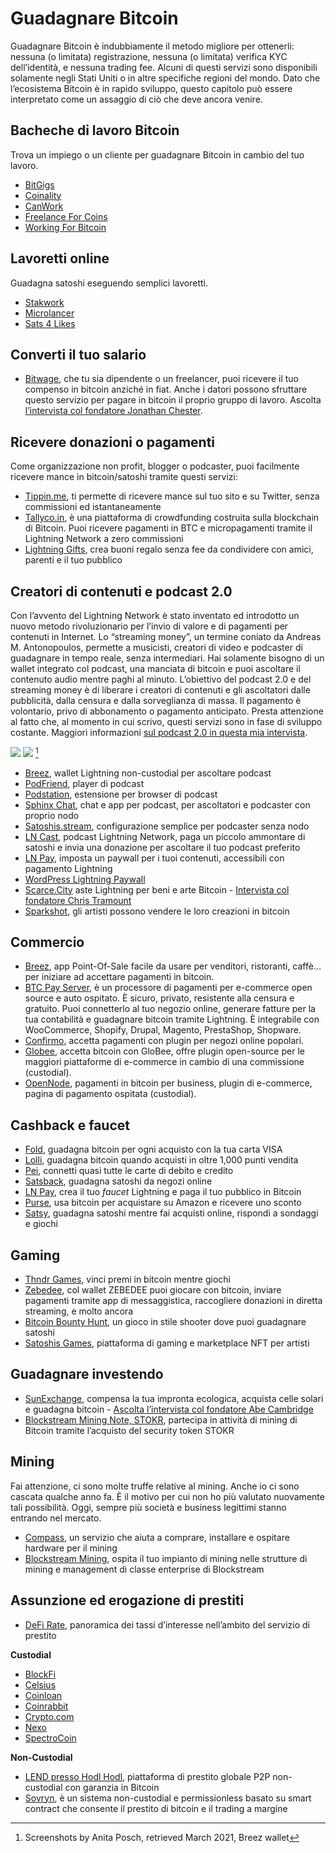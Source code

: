 # Guadagnare Bitcoin
Guadagnare Bitcoin è indubbiamente il metodo migliore per ottenerli: nessuna (o limitata) registrazione, nessuna (o limitata) verifica KYC dell’identità, e nessuna trading fee. Alcuni di questi servizi sono disponibili solamente negli Stati Uniti o in altre specifiche regioni del mondo. Dato che l’ecosistema Bitcoin è in rapido sviluppo, questo capitolo può essere interpretato come un assaggio di ciò che deve ancora venire.

## Bacheche di lavoro Bitcoin
Trova un impiego o un cliente per guadagnare Bitcoin in cambio del tuo lavoro.
* [BitGigs](https://bitgigs.com/)
* [Coinality](https://coinality.com/)
* [CanWork](https://www.canwork.io/)
* [Freelance For Coins](https://freelanceforcoins.com/projects)
* [Working For Bitcoin](https://workingforbitcoins.com/)

## Lavoretti online
Guadagna satoshi eseguendo semplici lavoretti.
* [Stakwork](https://stakwork.com)
* [Microlancer](https://microlancer.io/)
* [Sats 4 Likes](https://kriptode.com/satsforlikes/index.html)

## Converti il tuo salario
* [Bitwage](https://www.bitwage.com/), che tu sia dipendente o un freelancer, puoi ricevere il tuo compenso in bitcoin anziché in fiat. Anche i datori possono sfruttare questo servizio per pagare in bitcoin il proprio gruppo di lavoro. Ascolta [l’intervista col fondatore Jonathan Chester](https://anita.link/106).

## Ricevere donazioni o pagamenti
Come organizzazione non profit, blogger o podcaster, puoi facilmente ricevere mance in bitcoin/satoshi tramite questi servizi:

* [Tippin.me](https://tippin.me/), ti permette di ricevere mance sul tuo sito e su Twitter, senza commissioni ed istantaneamente
* [Tallyco.in](https://tallyco.in/), è una piattaforma di crowdfunding costruita sulla blockchain di Bitcoin. Puoi ricevere pagamenti in BTC e micropagamenti tramite il Lightning Network a zero commissioni
* [Lightning Gifts](https://lightning.gifts/), crea buoni regalo senza fee da condividere con amici, parenti e il tuo pubblico

## Creatori di contenuti e podcast 2.0
Con l’avvento del Lightning Network è stato inventato ed introdotto un nuovo metodo rivoluzionario per l’invio di valore e di pagamenti per contenuti in Internet. Lo “streaming money”, un termine coniato da Andreas M. Antonopoulos, permette a musicisti, creatori di video e podcaster di guadagnare in tempo reale, senza intermediari. Hai solamente bisogno di un wallet integrato col podcast, una manciata di bitcoin e puoi ascoltare il contenuto audio mentre paghi al minuto. L’obiettivo del podcast 2.0 e del streaming money è di liberare i creatori di contenuti e gli ascoltatori dalle pubblicità, dalla censura e dalla sorveglianza di massa. Il pagamento è volontario, privo di abbonamento o pagamento anticipato. Presta attenzione al fatto che, al momento in cui scrivo, questi servizi sono in fase di sviluppo costante. Maggiori informazioni [sul podcast 2.0 in questa mia intervista](https://anita.link/pod2).

![](assets/_breez-podcast.png)
![](assets/_breez-podcast-boost.png) [^78]

* [Breez](https://breez.technology/), wallet Lightning non-custodial per ascoltare podcast
* [PodFriend](https://web.podfriend.com/), player di podcast
* [Podstation](https://podstation.github.io/), estensione per browser di podcast
* [Sphinx Chat](https://sphinx.chat/), chat e app per podcast, per ascoltatori e podcaster con proprio nodo
* [Satoshis.stream](https://satoshis.stream/), configurazione semplice per podcaster senza nodo
* [LN Cast](https://lncast.com/), podcast Lightning Network, paga un piccolo ammontare di satoshi e invia una donazione per ascoltare il tuo podcast preferito
* [LN Pay](https://lnpay.co/), imposta un paywall per i tuoi contenuti, accessibili con pagamento Lightning
* [WordPress Lightning Paywall](https://lightning-paywall.coincharge.io/)
* [Scarce.City](https://scarce.city/) aste Lightning per beni e arte Bitcoin - [Intervista col fondatore Chris Tramount](https://anita.link/91)
* [Sparkshot](https://sparkshot.io/), gli artisti possono vendere le loro creazioni in bitcoin

## Commercio
* [Breez](https://breez.technology/#business), app Point-Of-Sale facile da usare per venditori, ristoranti, caffè… per iniziare ad accettare pagamenti in bitcoin.
* [BTC Pay Server](https://btcpayserver.org/), è un processore di pagamenti per e-commerce open source e auto ospitato. È sicuro, privato, resistente alla censura e gratuito. Puoi connetterlo al tuo negozio online, generare fatture per la tua contabilità e guadagnare bitcoin tramite Lightning. È integrabile con WooCommerce, Shopify, Drupal, Magento, PrestaShop, Shopware.
* [Confirmo](https://confirmo.net/), accetta pagamenti con plugin per negozi online popolari.
* [Globee](https://globee.com/), accetta bitcoin con GloBee, offre plugin open-source per le maggiori piattaforme di e-commerce in cambio di una commissione (custodial).
* [OpenNode](https://www.opennode.com/), pagamenti in bitcoin per business, plugin di e-commerce, pagina di pagamento ospitata (custodial).

## Cashback e faucet
* [Fold](https://foldapp.com/), guadagna bitcoin per ogni acquisto con la tua carta VISA
* [Lolli](https://www.lolli.com/), guadagna bitcoin quando acquisti in oltre 1,000 punti vendita
* [Pei](https://getpei.com/), connetti quasi tutte le carte di debito e credito
* [Satsback](https://satsback.com/en), guadagna satoshi da negozi online
* [LN Pay](https://lnpay.co/faucets/), crea il tuo _faucet_ Lightning e paga il tuo pubblico in Bitcoin
* [Purse](https://purse.io), usa bitcoin per acquistare su Amazon e ricevere uno sconto
* [Satsy](https://satsy.com/), guadagna satoshi mentre fai acquisti online, rispondi a sondaggi e giochi

## Gaming
* [Thndr Games](https://thndr.games/games), vinci premi in bitcoin mentre giochi
* [Zebedee](https://zebedee.io/), col wallet ZEBEDEE puoi giocare con bitcoin, inviare pagamenti tramite app di messaggistica, raccogliere donazioni in diretta streaming, e molto ancora
* [Bitcoin Bounty Hunt](https://bitcoinbountyhunt.com/), un gioco in stile shooter dove puoi guadagnare satoshi
* [Satoshis Games](https://satoshis.games/), piattaforma di gaming e marketplace NFT per artisti

## Guadagnare investendo
* [SunExchange](https://thesunexchange.com/), compensa la tua impronta ecologica, acquista celle solari e guadagna bitcoin - [Ascolta l’intervista col fondatore Abe Cambridge](https://anita.link/104)
* [Blockstream Mining Note, STOKR](https://blockstream.com/finance/bmn/), partecipa in attività di mining di Bitcoin tramite l’acquisto del security token STOKR

## Mining
Fai attenzione, ci sono molte truffe relative al mining. Anche io ci sono cascata qualche anno fa. È il motivo per cui non ho più valutato nuovamente tali possibilità. Oggi, sempre più società e business legittimi stanno entrando nel mercato.

* [Compass](https://compassmining.io/), un servizio che aiuta a comprare, installare e ospitare hardware per il mining
* [Blockstream Mining](https://blockstream.com/mining/), ospita il tuo impianto di mining nelle strutture di mining e management di classe enterprise di Blockstream

## Assunzione ed erogazione di prestiti
* [DeFi Rate](https://defirate.com/), panoramica dei tassi d’interesse nell’ambito del servizio di prestito

**Custodial**
* [BlockFi](https://blockfi.com/)
* [Celsius](https://celsius.network/borrow-dollars-using-crypto-as-collateral/)
* [Coinloan](https://coinloan.io/)
* [Coinrabbit](https://coinrabbit.io/)
* [Crypto.com](https://crypto.com/earn)
* [Nexo](https://nexo.io/borrow)
* [SpectroCoin](https://spectrocoin.com/)

**Non-Custodial**
* [LEND presso Hodl Hodl](https://lend.hodlhodl.com/), piattaforma di prestito globale P2P non-custodial con garanzia in Bitcoin
* [Sovryn](https://sovryn.app), è un sistema non-custodial e permissionless basato su smart contract che consente il prestito di bitcoin e il trading a margine

[^78]: Screenshots by Anita Posch, retrieved March 2021, Breez wallet
